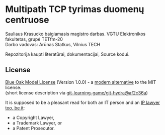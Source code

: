 # Multipath TCP tyrimas duomenų centruose
Sauliaus Krasucko baigiamasis magistro darbas. VGTU Elektronikos fakultetas, grupė TETfm-20  
Darbo vadovas: Arūnas Statkus, Vilnius TECH  

Repozitorija kaupti literatūrai, dokumentacijai, Source kodui.

## License

[Blue Oak Model License](LICENSE.md) (Version 1.0.0) - a [modern alternative](https://writing.kemitchell.com/2019/03/09/Deprecation-Notice.html) to the MIT license.  
(short license description via [git-learning-game/git-hydra@af2c36a](https://github.com/git-learning-game/git-hydra/commit/af2c36a14505524c513b4e3afc7062130824c0f3#diff-b335630551682c19a781afebcf4d07bf978fb1f8ac04c6bf87428ed5106870f5))

It is supposed to be a pleasant read for both an IT person and an
[IP lawyer too, be it](https://writing.kemitchell.com/living/Types-of-Lawyers.html#transactional-lawyers):

* a Copyright Lawyer,
* a Trademark Lawyer, or
* a Patent Prosecutor.
